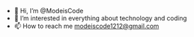 - 👋 Hi, I’m @ModeisCode
- 👀 I’m interested in everything about technology and coding
- 📫 How to reach me modeiscode1212@gmail.com
